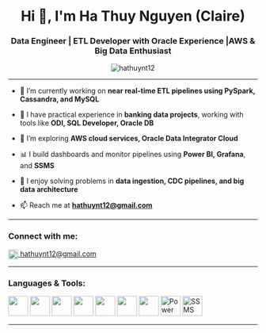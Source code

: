 <h1 align="center">Hi 👋, I'm Ha Thuy Nguyen (Claire)</h1>
<h3 align="center">Data Engineer | ETL Developer with Oracle Experience |AWS & Big Data Enthusiast</h3>

<p align="center">
  <img src="https://komarev.com/ghpvc/?username=hathuynt12&label=Profile%20views&color=0e75b6&style=flat" alt="hathuynt12" />
</p>

---

- 🔭 I’m currently working on **near real-time ETL pipelines using PySpark, Cassandra, and MySQL**

- 💼 I have practical experience in **banking data projects**, working with tools like **ODI, SQL Developer, Oracle DB**

- 🌱 I’m exploring **AWS cloud services, Oracle Data Integrator Cloud**

- 📊 I build dashboards and monitor pipelines using **Power BI, Grafana**, and **SSMS**

- 🧠 I enjoy solving problems in **data ingestion, CDC pipelines, and big data architecture**

- 📫 Reach me at **hathuynt12@gmail.com**

---

<h3 align="left">Connect with me:</h3>
<p align="left">
  <a href="mailto:hathuynt12@gmail.com" target="blank">
    <img align="center" src="https://cdn.jsdelivr.net/npm/simple-icons@v6/icons/gmail.svg" alt="gmail" height="20" width="20" />
    hathuynt12@gmail.com
  </a>
</p>

---

<h3 align="left">Languages & Tools:</h3>
<p align="left">
  <!-- Python -->
  <img src="https://cdn.jsdelivr.net/gh/devicons/devicon/icons/python/python-original.svg" width="40" height="40"/>

  <!-- Oracle -->
  <img src="https://cdn.jsdelivr.net/gh/devicons/devicon/icons/oracle/oracle-original.svg" width="40" height="40"/>

  <!-- MySQL -->
  <img src="https://cdn.jsdelivr.net/gh/devicons/devicon/icons/mysql/mysql-original-wordmark.svg" width="40" height="40"/>

  <!-- AWS (fixed SVG source) -->
  <img src="https://cdn.jsdelivr.net/gh/devicons/devicon/icons/amazonwebservices/amazonwebservices-original-wordmark.svg" width="40" height="40"/>

  <!-- Apache -->
  <img src="https://cdn.jsdelivr.net/gh/devicons/devicon/icons/apache/apache-original-wordmark.svg" width="40" height="40"/>

  <!-- Docker -->
  <img src="https://cdn.jsdelivr.net/gh/devicons/devicon/icons/docker/docker-original.svg" width="40" height="40"/>

  <!-- Git -->
  <img src="https://cdn.jsdelivr.net/gh/devicons/devicon/icons/git/git-original.svg" width="40" height="40"/>

  <!-- Power BI (custom, không có icon chính thức từ devicon) -->
  <img src="https://img.icons8.com/color/48/power-bi.png" width="40" height="40" alt="Power BI"/>

  <!-- SSMS (SQL Server logo) -->
  <img src="https://img.icons8.com/color/48/microsoft-sql-server.png" width="40" height="40" alt="SSMS"/>

</p>


---

